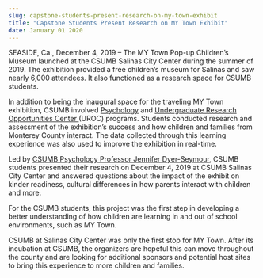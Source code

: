 ```yaml
---
slug: capstone-students-present-research-on-my-town-exhibit
title: "Capstone Students Present Research on MY Town Exhibit"
date: January 01 2020
---
```


<p>SEASIDE, Ca., December 4, 2019 – The<b> </b>MY Town Pop-up Children’s Museum launched at the CSUMB Salinas City Center during the summer of 2019. The exhibition provided a free children’s museum for Salinas and saw nearly 6,000 attendees. It also functioned as a research space for CSUMB students.</p><p>In addition to being the inaugural space for the traveling MY Town exhibition, CSUMB involved <a href="https://csumb.edu/psychology">Psychology</a> and <a href="https://csumb.edu/uroc">Undergraduate Research Opportunities Center </a>(UROC) programs. Students conducted research and assessment of the exhibition’s success and how children and families from Monterey County interact. The data collected through this learning experience was also used to improve the exhibition in real-time.</p><p>Led by <a href="https://csumb.edu/directory/person/jdyer-seymour">CSUMB Psychology Professor Jennifer Dyer-Seymour</a>, CSUMB students presented their research on December 4, 2019 at CSUMB Salinas City Center and answered questions about the impact of the exhibit on kinder readiness, cultural differences in how parents interact with children and more.</p><p>For the CSUMB students, this project was the first step in developing a better understanding of how children are learning in and out of school environments, such as MY Town.</p><p>CSUMB at Salinas City Center was only the first stop for MY Town. After its incubation at CSUMB, the organizers are hopeful this can move throughout the county and are looking for additional sponsors and potential host sites to bring this experience to more children and families.</p>
